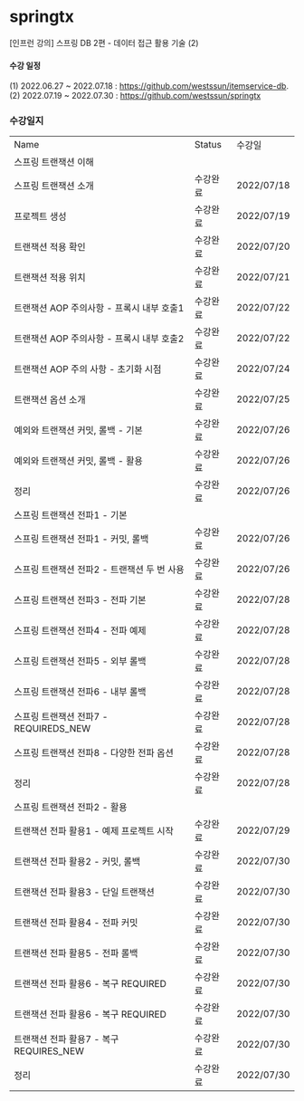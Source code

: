 # springtx
[인프런 강의] 스프링 DB 2편 - 데이터 접근 활용 기술 (2)

#### 수강 일정
(1) 2022.06.27 ~ 2022.07.18 : https://github.com/westssun/itemservice-db.  
(2) 2022.07.19 ~ 2022.07.30 : https://github.com/westssun/springtx

### 수강일지
| | | |
|-|-|-|
|Name|Status|수강일|
|스프링 트랜잭션 이해| | |
|스프링 트랜잭션 소개|수강완료|2022/07/18|
|프로젝트 생성|수강완료|2022/07/19|
|트랜잭션 적용 확인|수강완료|2022/07/20|
|트랜잭션 적용 위치|수강완료|2022/07/21|
|트랜잭션 AOP 주의사항 - 프록시 내부 호출1|수강완료|2022/07/22|
|트랜잭션 AOP 주의사항 - 프록시 내부 호출2|수강완료|2022/07/22|
|트랜잭션 AOP 주의 사항 - 초기화 시점|수강완료|2022/07/24|
|트랜잭션 옵션 소개|수강완료|2022/07/25|
|예외와 트랜잭션 커밋, 롤백 - 기본|수강완료|2022/07/26|
|예외와 트랜잭션 커밋, 롤백 - 활용|수강완료|2022/07/26|
|정리|수강완료|2022/07/26|
|스프링 트랜잭션 전파1 - 기본| | |
|스프링 트랜잭션 전파1 - 커밋, 롤백|수강완료|2022/07/26|
|스프링 트랜잭션 전파2 - 트랜잭션 두 번 사용|수강완료|2022/07/26|
|스프링 트랜잭션 전파3 - 전파 기본|수강완료|2022/07/28|
|스프링 트랜잭션 전파4 - 전파 예제|수강완료|2022/07/28|
|스프링 트랜잭션 전파5 - 외부 롤백|수강완료|2022/07/28|
|스프링 트랜잭션 전파6 - 내부 롤백|수강완료|2022/07/28|
|스프링 트랜잭션 전파7 - REQUIREDS_NEW|수강완료|2022/07/28|
|스프링 트랜잭션 전파8 - 다양한 전파 옵션|수강완료|2022/07/28|
|정리|수강완료|2022/07/28|
|스프링 트랜잭션 전파2 - 활용| | |
|트랜잭션 전파 활용1 - 예제 프로젝트 시작|수강완료|2022/07/29|
|트랜잭션 전파 활용2 - 커밋, 롤백|수강완료|2022/07/30|
|트랜잭션 전파 활용3 - 단일 트랜잭션|수강완료|2022/07/30|
|트랜잭션 전파 활용4 - 전파 커밋|수강완료|2022/07/30|
|트랜잭션 전파 활용5 - 전파 롤백|수강완료|2022/07/30|
|트랜잭션 전파 활용6 - 복구 REQUIRED|수강완료|2022/07/30|
|트랜잭션 전파 활용6 - 복구 REQUIRED|수강완료|2022/07/30|
|트랜잭션 전파 활용7 - 복구 REQUIRES_NEW|수강완료|2022/07/30|
|정리|수강완료|2022/07/30|
